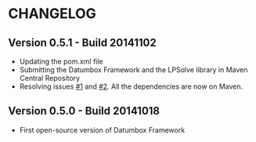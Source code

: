 CHANGELOG
=========

Version 0.5.1 - Build 20141102
------------------------------

- Updating the pom.xml file
- Submitting the Datumbox Framework and the LPSolve library in Maven Central Repository
- Resolving issues [#1](https://github.com/datumbox/datumbox-framework/issues/1) and [#2](https://github.com/datumbox/datumbox-framework/issues/2). All the dependencies are now on Maven.

Version 0.5.0 - Build 20141018
------------------------------

- First open-source version of Datumbox Framework

